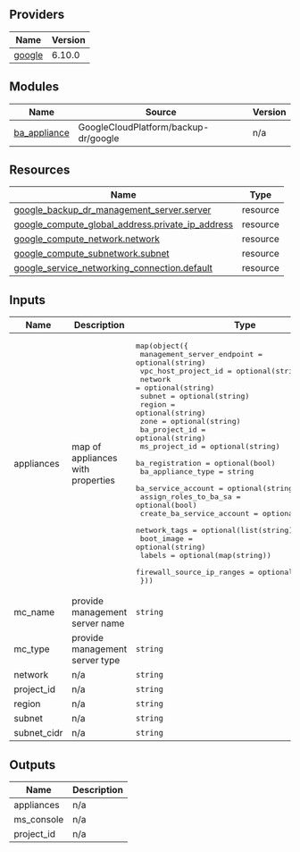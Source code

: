 ## Providers

| Name | Version |
|------|---------|
| <a name="provider_google"></a> [google](#provider\_google) | 6.10.0 |

## Modules

| Name | Source | Version |
|------|--------|---------|
| <a name="module_ba_appliance"></a> [ba\_appliance](#module\_ba\_appliance) | GoogleCloudPlatform/backup-dr/google | n/a |

## Resources

| Name | Type |
|------|------|
| [google_backup_dr_management_server.server](https://registry.terraform.io/providers/hashicorp/google-beta/latest/docs/resources/backup_dr_management_server) | resource |
| [google_compute_global_address.private_ip_address](https://registry.terraform.io/providers/hashicorp/google-beta/latest/docs/resources/compute_global_address) | resource |
| [google_compute_network.network](https://registry.terraform.io/providers/hashicorp/google-beta/latest/docs/resources/compute_network) | resource |
| [google_compute_subnetwork.subnet](https://registry.terraform.io/providers/hashicorp/google-beta/latest/docs/resources/compute_subnetwork) | resource |
| [google_service_networking_connection.default](https://registry.terraform.io/providers/hashicorp/google-beta/latest/docs/resources/service_networking_connection) | resource |

<!-- BEGINNING OF PRE-COMMIT-TERRAFORM DOCS HOOK -->
## Inputs

| Name | Description | Type | Default | Required |
|------|-------------|------|---------|:--------:|
| appliances | map of appliances with properties | <pre>map(object({<br>    management_server_endpoint = optional(string)<br>    vpc_host_project_id        = optional(string)<br>    network                    = optional(string)<br>    subnet                     = optional(string)<br>    region                     = optional(string)<br>    zone                       = optional(string)<br>    ba_project_id              = optional(string)<br>    ms_project_id              = optional(string)<br>    ba_registration            = optional(bool)<br>    ba_appliance_type          = string<br>    ba_service_account         = optional(string)<br>    assign_roles_to_ba_sa      = optional(bool)<br>    create_ba_service_account  = optional(bool)<br>    network_tags               = optional(list(string))<br>    boot_image                 = optional(string)<br>    labels                     = optional(map(string))<br>    firewall_source_ip_ranges  = optional(list(string))<br>  }))</pre> | `{}` | no |
| mc\_name | provide management server name | `string` | `"ms-console"` | no |
| mc\_type | provide management server type | `string` | `"BACKUP_RESTORE"` | no |
| network | n/a | `string` | `"custom-network"` | no |
| project\_id | n/a | `string` | n/a | yes |
| region | n/a | `string` | n/a | yes |
| subnet | n/a | `string` | `"custom-network"` | no |
| subnet\_cidr | n/a | `string` | `"10.20.0.0/16"` | no |

## Outputs

| Name | Description |
|------|-------------|
| appliances | n/a |
| ms\_console | n/a |
| project\_id | n/a |

<!-- END OF PRE-COMMIT-TERRAFORM DOCS HOOK -->
